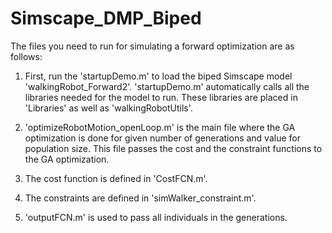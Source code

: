 # Simscape_DMP_Biped
The files you need to run for simulating a forward optimization are as follows:
1. First, run the 'startupDemo.m' to load the biped Simscape model 'walkingRobot_Forward2'. 'startupDemo.m' automatically calls all the libraries needed for the model to run. These libraries are placed in 'Libraries' as well as 'walkingRobotUtils'.

2. 'optimizeRobotMotion_openLoop.m' is the main file where the GA optimization is done for given number of generations and value for population size. This file passes the cost and the constraint functions to the GA optimization. 

3. The cost function is defined in 'CostFCN.m'.

4. The constraints are defined in 'simWalker_constraint.m'.

5. 'outputFCN.m' is used to pass all individuals in the generations.
